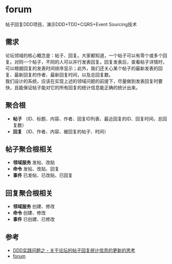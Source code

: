 # forum
帖子回复DDD项目，演示DDD+TDD+CQRS+Event Sourcing技术

## 需求
论坛领域的核心概念是：帖子、回复。大家都知道，一个帖子可以有零个或多个回复。对同一个帖子，不同的人可以并行发表回复。回复发表后，查看帖子详情时，可以根据回复的发表时间排序显示；此外，我们还关心某个帖子的最新发表的回复、最新回复的作者、最新回复时间，以及总回复数。
</br>
我们设计的系统，应该在实现上述的领域问题的前提下，尽量做到发表回复时要快，且能保证帖子能对它的所有回复的统计信息能正确的统计出来。

## 聚合根
- **帖子** （ID、标题、内容、作者、回复ID列表、最近回复的ID、回复时间，总回复数）
- **回复** （ID、作者、内容、被回复的帖子、时间）

## 帖子聚合根相关
- **领域服务** 发帖、改贴
- **命令** 发帖、改贴、回复
- **事件** 已发帖、已改贴、已回复

## 回复聚合根相关
- **领域服务** 创建、修改
- **命令** 创建、修改
- **事件** 已创建、已修改

## 参考
- [DDD实践问题之 - 关于论坛的帖子回复统计信息的更新的思考](http://www.cnblogs.com/netfocus/p/4480760.html)
- [forum](https://github.com/tangxuehua/forum)
